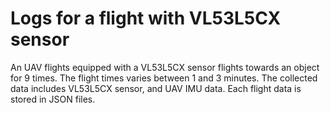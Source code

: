 # Logs for a flight with VL53L5CX sensor
An UAV flights equipped with a VL53L5CX sensor flights towards an object for 9 times. The flight times varies between 1 and 3 minutes.
The collected data includes VL53L5CX sensor, and UAV IMU data. Each flight data is stored in JSON files.